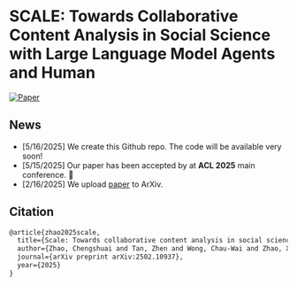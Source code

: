 # SCALE: Towards Collaborative Content Analysis in Social Science with Large Language Model Agents and Human 

[![Paper](https://img.shields.io/badge/Paper-ArXiv-green)](https://arxiv.org/pdf/2502.10937)

## News

- [5/16/2025] We create this Github repo. The code will be available very soon!
- [5/15/2025] Our paper has been accepted by at **ACL 2025** main conference. 🚀
- [2/16/2025] We upload [paper](https://arxiv.org/pdf/2502.10937) to ArXiv.

## Citation

```tex
@article{zhao2025scale,
  title={Scale: Towards collaborative content analysis in social science with large language model agents and human intervention},
  author={Zhao, Chengshuai and Tan, Zhen and Wong, Chau-Wai and Zhao, Xinyan and Chen, Tianlong and Liu, Huan},
  journal={arXiv preprint arXiv:2502.10937},
  year={2025}
}
```

